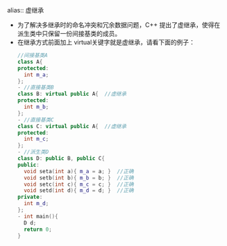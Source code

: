 alias:: 虚继承

- 为了解决多继承时的命名冲突和冗余数据问题，C++ 提出了虚继承，使得在派生类中只保留一份间接基类的成员。
- 在继承方式前面加上 virtual关键字就是虚继承，请看下面的例子：
  ``` cpp
  //间接基类A
  class A{
  protected:
    int m_a;
  };
  - //直接基类B
  class B: virtual public A{  //虚继承
  protected:
    int m_b;
  };
  - //直接基类C
  class C: virtual public A{  //虚继承
  protected:
    int m_c;
  };
  - //派生类D
  class D: public B, public C{
  public:
    void seta(int a){ m_a = a; }  //正确
    void setb(int b){ m_b = b; }  //正确
    void setc(int c){ m_c = c; }  //正确
    void setd(int d){ m_d = d; }  //正确
  private:
    int m_d;
  };
  - int main(){
    D d;
    return 0;
  }
  ```